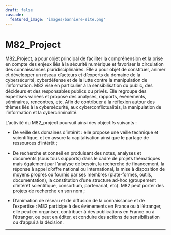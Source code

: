 ```yaml
---
draft: false
cascade:
  featured_image: 'images/banniere-site.png'
---
```

# M82_Project

M82_Project, a pour objet principal de faciliter la compréhension et la prise en compte des enjeux liés à la sécurité numérique et favoriser la circulation des connaissances pluridisciplinaires. Elle a pour objet de constituer, animer et développer un réseau d’acteurs et d’experts du domaine de la cybersécurité, cyberdéfense et de la lutte contre la manipulation de l’information. M82 vise en particulier à la sensibilisation du public, des décideurs et des responsables publics ou privés. Elle regroupe des expertises variées et propose des analyses, rapports, évènements, séminaires, rencontres, etc. Afin de contribuer à la réflexion autour des thèmes liés à la cybersécurité, aux cyberconflictualités, la manipulation de l’information et la cybercriminalité.

L’activité du M82_project poursuit ainsi des objectifs suivants :

- De veille des domaines d’intérêt : elle propose une veille technique et scientifique, et en assure la capitalisation ainsi que le partage de ressources d’intérêt ;

- De recherche et conseil en produisant des notes, analyses et documents (sous tous supports) dans le cadre de projets thématiques mais également par l’analyse de besoin, la recherche de financement, la réponse à appel d’offre national ou international, la mise à disposition de moyens propres ou fournis par ses membres (plate-formes, outils, documentation), la constitution d’une structure ad-hoc (groupement d’intérêt scientifique, consortium, partenariat, etc). M82 peut porter des projets de recherche en son nom ;

- D’animation de réseau et de diffusion de la connaissance et de l’expertise : M82 participe à des événements en France ou à l’étranger, elle peut en organiser, contribuer à des publications en France ou à l’étranger, ou peut en éditer, et conduire des actions de sensibilisation ou d’appui à la décision.

---
